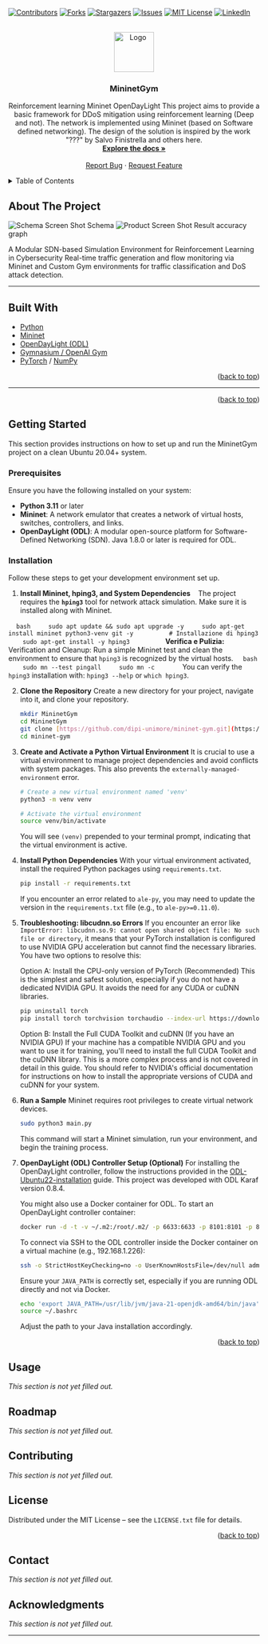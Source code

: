 <a id="readme-top"></a>

[![Contributors][contributors-shield]][contributors-url]
[![Forks][forks-shield]][forks-url]
[![Stargazers][stars-shield]][stars-url]
[![Issues][issues-shield]][issues-url]
[![MIT License][license-shield]][license-url]
[![LinkedIn][linkedin-shield]][linkedin-url]

<br />
<div align="center">
  <a href="https://github.com/dipi-unimore/mininet-gym">
    <img src="images/logo.png" alt="Logo" width="80" height="80">
  </a>

  <h3 align="center">MininetGym</h3>

  <p align="center">
    Reinforcement learning Mininet OpenDayLight
    This project aims to provide a basic framework for DDoS mitigation using reinforcement learning (Deep and not).
    The network is implemented using Mininet (based on Software defined networking).
    The design of the solution is inspired by the work "???" by Salvo Finistrella and others here.
    <br />
    <a href="https://github.com/dipi-unimore/mininet-gym"><strong>Explore the docs »</strong></a>
    <br />
    <br />
    <a href="https://github.com/dipi-unimore/mininet-gym/issues/new?labels=bug&template=bug-report---.md">Report Bug</a>
    ·
    <a href="https://github.com/dipi-unimore/mininet-gym/issues/new?labels=enhancement&template=feature-request---.md">Request Feature</a>
  </p>
</div>

<details>
  <summary>Table of Contents</summary>
  <ol>
    <li>
      <a href="#about-the-project">About The Project</a>
      <ul>
        <li><a href="#built-with">Built With</a></li>
      </ul>
    </li>
    <li>
      <a href="#getting-started">Getting Started</a>
      <ul>
        <li><a href="#prerequisites">Prerequisites</a></li>
        <li><a href="#installation">Installation</a></li>
      </ul>
    </li>
    <li><a href="#usage">Usage</a></li>
    <li><a href="#roadmap">Roadmap</a></li>
    <li><a href="#contributing">Contributing</a></li>
    <li><a href="#license">License</a></li>
    <li><a href="#contact">Contact</a></li>
    <li><a href="#acknowledgments">Acknowledgments</a></li>
  </ol>
</details>

## About The Project

![Schema Screen Shot][schema-screenshot]
Schema 
![Product Screen Shot][product-screenshot]
Result accuracy graph

A Modular SDN-based Simulation Environment for Reinforcement Learning in Cybersecurity
Real-time traffic generation and flow monitoring via Mininet and Custom Gym environments for traffic classification and DoS attack detection.

---

## Built With

* [Python](https://www.python.org/)
* [Mininet](http://mininet.org/)
* [OpenDayLight (ODL)](https://www.opendaylight.org/)
* [Gymnasium / OpenAI Gym](https://gymnasium.farama.org/)
* [PyTorch](https://pytorch.org/) / [NumPy](https://numpy.org/)

<p align="right">(<a href="#readme-top">back to top</a>)</p>

---

<p align="right">(<a href="#readme-top">back to top</a>)</p>

## Getting Started

This section provides instructions on how to set up and run the MininetGym project on a clean Ubuntu 20.04+ system.

### Prerequisites

Ensure you have the following installed on your system:
* **Python 3.11** or later
* **Mininet**: A network emulator that creates a network of virtual hosts, switches, controllers, and links.
* **OpenDayLight (ODL)**: A modular open-source platform for Software-Defined Networking (SDN). Java 1.8.0 or later is required for ODL.

### Installation

Follow these steps to get your development environment set up.

1.  **Install Mininet, hping3, and System Dependencies**
   The project requires the **`hping3`** tool for network attack simulation. Make sure it is installed along with Mininet.

    ```bash
    sudo apt update && sudo apt upgrade -y
    sudo apt-get install mininet python3-venv git -y
    
    # Installazione di hping3
    sudo apt-get install -y hping3
    ```
    
    **Verifica e Pulizia:**
    Verification and Cleanup: Run a simple Mininet test and clean the environment to ensure that `hping3` is recognized by the virtual hosts.
    ```bash
    sudo mn --test pingall
    sudo mn -c
    ```
    You can verify the `hping3` installation with: `hping3 --help` or `which hping3`.

2.  **Clone the Repository**
    Create a new directory for your project, navigate into it, and clone your repository.

    ```bash
    mkdir MininetGym
    cd MininetGym
    git clone [https://github.com/dipi-unimore/mininet-gym.git](https://github.com/dipi-unimore/mininet-gym.git)
    cd mininet-gym
    ```

3.  **Create and Activate a Python Virtual Environment**
    It is crucial to use a virtual environment to manage project dependencies and avoid conflicts with system packages. This also prevents the `externally-managed-environment` error.

    ```bash
    # Create a new virtual environment named 'venv'
    python3 -m venv venv

    # Activate the virtual environment
    source venv/bin/activate
    ```
    You will see `(venv)` prepended to your terminal prompt, indicating that the virtual environment is active.

4.  **Install Python Dependencies**
    With your virtual environment activated, install the required Python packages using `requirements.txt`.

    ```bash
    pip install -r requirements.txt
    ```
    If you encounter an error related to `ale-py`, you may need to update the version in the `requirements.txt` file (e.g., to `ale-py>=0.11.0`).

5. **Troubleshooting: libcudnn.so Errors**
    If you encounter an error like `ImportError: libcudnn.so.9: cannot open shared object file: No such file or directory`, it means that your PyTorch installation is configured to use NVIDIA GPU acceleration but cannot find the necessary libraries. You have two options to resolve this:

    Option A: Install the CPU-only version of PyTorch (Recommended)
    This is the simplest and safest solution, especially if you do not have a dedicated NVIDIA GPU. It avoids the need for any CUDA or cuDNN libraries.

    ```bash
    pip uninstall torch
    pip install torch torchvision torchaudio --index-url https://download.pytorch.org/whl/cpu
    ```    

    Option B: Install the Full CUDA Toolkit and cuDNN (If you have an NVIDIA GPU)
    If your machine has a compatible NVIDIA GPU and you want to use it for training, you\'ll need to install the full CUDA Toolkit and the cuDNN library. This is a more complex process and is not covered in detail in this guide. You should refer to NVIDIA\'s official documentation for instructions on how to install the appropriate versions of CUDA and cuDNN for your system.




6.  **Run a Sample**
    Mininet requires root privileges to create virtual network devices. 
    
    ```bash
    sudo python3 main.py
    ```
    This command will start a Mininet simulation, run your environment, and begin the training process.

7.  **OpenDayLight (ODL) Controller Setup (Optional)**
    For installing the OpenDayLight controller, follow the instructions provided in the [ODL-Ubuntu22-installation] guide. This project was developed with ODL Karaf version 0.8.4.

    You might also use a Docker container for ODL. To start an OpenDayLight controller container:
    ```bash
    docker run -d -t -v ~/.m2:/root/.m2/ -p 6633:6633 -p 8101:8101 -p 8181:8181 --net=bridge --hostname=ovsdb-cluster-node-1 --name=opendaylight opendaylight/opendaylight:0.18.2 [https://github.com/sfuhrm/docker-opendaylight](https://github.com/sfuhrm/docker-opendaylight)
    ```
    To connect via SSH to the ODL controller inside the Docker container on a virtual machine (e.g., 192.168.1.226):
    ```bash
    ssh -o StrictHostKeyChecking=no -o UserKnownHostsFile=/dev/null admin@192.168.1.226 -p 8101
    ```

    Ensure your `JAVA_PATH` is correctly set, especially if you are running ODL directly and not via Docker.
    ```bash
    echo 'export JAVA_PATH=/usr/lib/jvm/java-21-openjdk-amd64/bin/java' >> ~/.bashrc
    source ~/.bashrc
    ```
    Adjust the path to your Java installation accordingly.

<p align="right">(<a href="#readme-top">back to top</a>)</p>

## Usage

*This section is not yet filled out.*

## Roadmap

*This section is not yet filled out.*

## Contributing

*This section is not yet filled out.*

## License

Distributed under the MIT License – see the `LICENSE.txt` file for details.

<p align="right">(<a href="#readme-top">back to top</a>)</p>

## Contact

*This section is not yet filled out.*

## Acknowledgments

*This section is not yet filled out.*

---
[contributors-shield]: https://img.shields.io/github/contributors/dipi-unimore/mininet-gym.svg?style=for-the-badge
[contributors-url]: https://github.com/dipi-unimore/mininet-gym/graphs/contributors
[forks-shield]: https://img.shields.io/github/forks/dipi-unimore/mininet-gym.svg?style=for-the-badge
[forks-url]: https://github.com/dipi-unimore/mininet-gym/network/members
[stars-shield]: https://img.shields.io/github/stars/dipi-unimore/mininet-gym.svg?style=for-the-badge
[stars-url]: https://github.com/dipi-unimore/mininet-gym/stargazers
[issues-shield]: https://img.shields.io/github/issues/dipi-unimore/mininet-gym.svg?style=for-the-badge
[issues-url]: https://github.com/dipi-unimore/mininet-gym/issues
[license-shield]: https://img.shields.io/github/license/dipi-unimore/mininet-gym.svg?style=for-the-badge
[license-url]: https://github.com/dipi-unimore/mininet-gym/blob/master/LICENSE.txt
[linkedin-shield]: https://img.shields.io/badge/-LinkedIn-black.svg?style=for-the-badge&logo=linkedin&colorB=555
[linkedin-url]: https://linkedin.com/in/salvo-finistrella-970034237
[product-screenshot]: images/screenshot.png
[schema-screenshot]: images/schema.png
[ODL-Ubuntu22-installation]: https://docs.opendaylight.org/en/stable-fluorine/downloads.html
